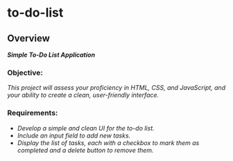# to-do-list

## Overview

_**Simple To-Do List Application**_

### Objective: 
_This project will assess your proficiency in HTML, CSS, and JavaScript, and your ability to create a clean, user-friendly interface._

### Requirements:
- _Develop a simple and clean UI for the to-do list._
- _Include an input field to add new tasks._
- _Display the list of tasks, each with a checkbox to mark them as completed and a delete button to remove them._
